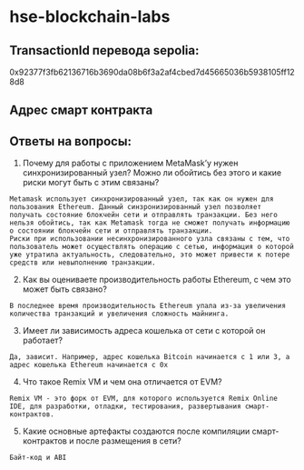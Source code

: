 # hse-blockchain-labs
## TransactionId перевода sepolia:
0x92377f3fb62136716b3690da08b6f3a2af4cbed7d45665036b5938105ff128d8

## Адрес смарт контракта


## Ответы на вопросы:
1. Почему для работы с приложением MetaMask’у нужен синхронизированный узел? Можно ли обойтись без этого и какие риски могут быть с этим связаны?
```
Metamask использует синхронизированный узел, так как он нужен для пользования Ethereum. Данный синзронизированный узел позволяет получать состояние блокчейн сети и отправлять транзакции. Без него нельзя обойтись, так как Metamask тогда не сможет получать информацию о состоянии блокчейн сети и отправлять транзакции.
Риски при использовании несинхронизированного узла связаны с тем, что пользователь может осуществлять операцию с сетью, информация о которой уже утратила актуальность, следовательно, это может привести к потере средств или невыполнению транзакции.
```
2. Как вы оцениваете производительность работы Ethereum, с чем это может быть связано?
```
В последнее время производительность Ethereum упала из-за увеличения количества транзакций и увеличения сложность майнинга.
```
3. Имеет ли зависимость адреса кошелька от сети с которой он работает?
```
Да, зависит. Например, адрес кошелька Bitcoin начинается с 1 или 3, а адрес кошелька Ethereum начинается с 0х
```

4. Что такое Remix VM и чем она отличается от EVM?
```
Remix VM - это форк от EVM, для которого используется Remix Online IDE, для разработки, отладки, тестирования, развертывания смарт-контрактов.
```
5. Какие основные артефакты создаются после компиляции смарт-контрактов и после размещения в сети?
```
Байт-код и ABI
```
